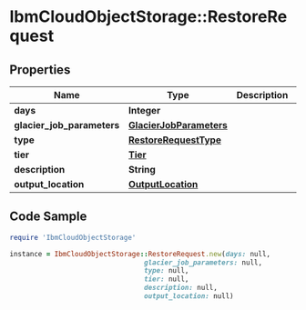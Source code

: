 # IbmCloudObjectStorage::RestoreRequest

## Properties

Name | Type | Description | Notes
------------ | ------------- | ------------- | -------------
**days** | **Integer** |  | [optional] 
**glacier_job_parameters** | [**GlacierJobParameters**](GlacierJobParameters.md) |  | [optional] 
**type** | [**RestoreRequestType**](RestoreRequestType.md) |  | [optional] 
**tier** | [**Tier**](Tier.md) |  | [optional] 
**description** | **String** |  | [optional] 
**output_location** | [**OutputLocation**](OutputLocation.md) |  | [optional] 

## Code Sample

```ruby
require 'IbmCloudObjectStorage'

instance = IbmCloudObjectStorage::RestoreRequest.new(days: null,
                                 glacier_job_parameters: null,
                                 type: null,
                                 tier: null,
                                 description: null,
                                 output_location: null)
```


